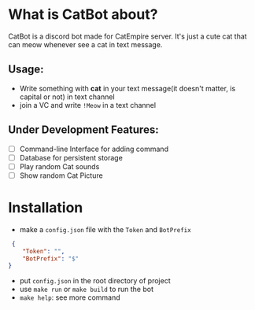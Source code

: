 # What is CatBot about?
CatBot is a discord bot made for CatEmpire server. It's just a cute cat that can meow whenever see a cat in text message.
## Usage:
- Write something with **cat** in your text message(it doesn't matter, is capital or not) in text channel
- join a VC and write `!Meow` in a text channel

## Under Development Features:
- [ ] Command-line Interface for adding command 
- [ ] Database for persistent storage
- [ ] Play random Cat sounds
- [ ] Show random Cat Picture

# Installation
- make a `config.json` file with the `Token` and `BotPrefix`
```json
 {
	"Token": "",	
	"BotPrefix": "$"
}
```
- put `config.json` in the root directory of project
- use `make run` or `make build` to run the bot
- `make help`: see more command
